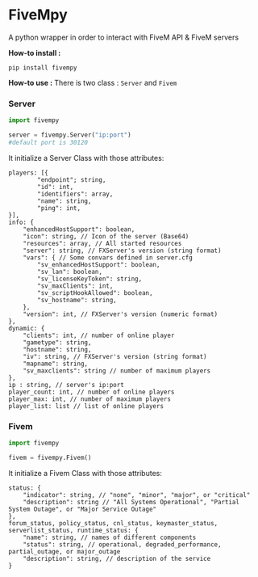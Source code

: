 # FiveMpy

A python wrapper in order to interact with FiveM API & FiveM servers

**How-to install :**

```
pip install fivempy
```

**How-to use :**
There is two class : `Server` and `Fivem`

### Server

```python
import fivempy

server = fivempy.Server("ip:port")
#default port is 30120
```

It initialize a Server Class with those attributes:

```
players: [{
        "endpoint"; string,
        "id": int,
        "identifiers": array,
        "name": string,
        "ping": int,
}],
info: {
    "enhancedHostSupport": boolean,
    "icon": string, // Icon of the server (Base64)
    "resources": array, // All started resources
    "server": string, // FXServer's version (string format)
    "vars": { // Some convars defined in server.cfg
        "sv_enhancedHostSupport": boolean,
        "sv_lan": boolean,
        "sv_licenseKeyToken": string,
        "sv_maxClients": int,
        "sv_scriptHookAllowed": boolean,
        "sv_hostname": string,
    },
    "version": int, // FXServer's version (numeric format)
},
dynamic: {
    "clients": int, // number of online player
    "gametype": string,
    "hostname": string,
    "iv": string, // FXServer's version (string format)
    "mapname": string,
    "sv_maxclients": string // number of maximum players
},
ip : string, // server's ip:port
player_count: int, // number of online players
player_max: int, // number of maximum players
player_list: list // list of online players
```

### Fivem

```python
import fivempy

fivem = fivempy.Fivem()
```

It initialize a Fivem Class with those attributes:

```
status: {
    "indicator": string, // "none", "minor", "major", or "critical"
    "description": string // "All Systems Operational", "Partial System Outage", or "Major Service Outage"
},
forum_status, policy_status, cnl_status, keymaster_status, serverlist_status, runtime_status: {
    "name": string, // names of different components
    "status": string, // operational, degraded_performance, partial_outage, or major_outage
    "description": string, // description of the service
}
```
